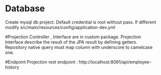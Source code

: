 # Database
Create mysql db  project.
Default credential is root without pass. If different modify src/main/resources/config/application-dev.yml 

#Projection
Controller , Interface are in custom package.
Projection Interface describe the result of the JPA result by defining getters.
Repository native query must map column with underscore to camelcase one.

#Endpoint
Projection rest endpoint : http://localhost:8081/api/employee-history

